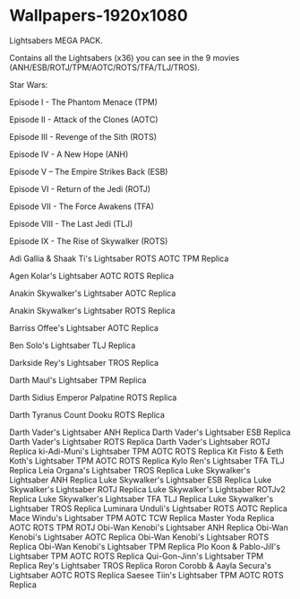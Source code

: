 # Wallpapers-1920x1080

Lightsabers MEGA PACK.

Contains all the Lightsabers (x36) you can see in the 9 movies (ANH/ESB/ROTJ/TPM/AOTC/ROTS/TFA/TLJ/TROS).

Star Wars: 

Episode I - The Phantom Menace (TPM)

Episode II - Attack of the Clones (AOTC)

Episode III - Revenge of the Sith (ROTS)

Episode IV - A New Hope (ANH)

Episode V – The Empire Strikes Back (ESB)

Episode VI - Return of the Jedi (ROTJ)

Episode VII - The Force Awakens (TFA)

Episode VIII - The Last Jedi (TLJ)

Episode IX - The Rise of Skywalker (ROTS)


Adi Gallia & Shaak Ti's Lightsaber ROTS AOTC TPM Replica

Agen Kolar's Lightsaber AOTC ROTS Replica

Anakin Skywalker's Lightsaber AOTC Replica

Anakin Skywalker's Lightsaber ROTS Replica

Barriss Offee's Lightsaber AOTC Replica

Ben Solo's Lightsaber TLJ Replica

Darkside Rey's Lightsaber TROS Replica

Darth Maul's Lightsaber TPM Replica

Darth Sidius Emperor Palpatine ROTS Replica

Darth Tyranus Count Dooku ROTS Replica

Darth Vader's Lightsaber ANH Replica
Darth Vader's Lightsaber ESB Replica
Darth Vader's Lightsaber ROTS Replica
Darth Vader's Lightsaber ROTJ Replica
ki-Adi-Muni's Lightsaber TPM AOTC ROTS Replica
Kit Fisto & Eeth Koth's Lightsaber TPM AOTC ROTS Replica
Kylo Ren's Lightsaber TFA TLJ Replica
Leia Organa's Lightsaber TROS Replica
Luke Skywalker's Lightsaber ANH Replica
Luke Skywalker's Lightsaber ESB Replica
Luke Skywalker's Lightsaber ROTJ Replica
Luke Skywalker's Lightsaber ROTJv2 Replica
Luke Skywalker's Lightsaber TFA TLJ Replica
Luke Skywalker's Lightsaber TROS Replica
Luminara Unduli's Lightsaber ROTS AOTC Replica
Mace Windu's Lightsaber TPM AOTC TCW Replica
Master Yoda Replica AOTC ROTS TPM ROTJ
Obi-Wan Kenobi's Lightsaber ANH Replica
Obi-Wan Kenobi's Lightsaber AOTC Replica
Obi-Wan Kenobi's Lightsaber ROTS Replica
Obi-Wan Kenobi's Lightsaber TPM Replica
Plo Koon & Pablo-Jill's Lightsaber TPM AOTC ROTS Replica
Qui-Gon-Jinn's Lightsaber TPM Replica
Rey's Lightsaber TROS Replica
Roron Corobb & Aayla Secura's Lightsaber AOTC ROTS Replica
Saesee Tiin's Lightsaber TPM AOTC ROTS Replica
